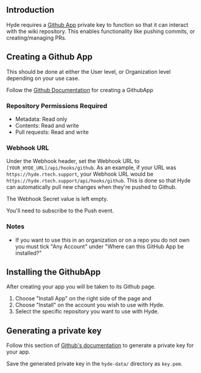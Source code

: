 ## Introduction
Hyde requires a [Github App](https://docs.github.com/en/apps/creating-github-apps/authenticating-with-a-github-app/authenticating-as-a-github-app) private key to function so that it
can interact with the wiki repository. This enables functionality like pushing commits, or creating/managing PRs.

## Creating a Github App
This should be done at either the User level, or Organization level depending on your use case.

Follow the [Github Documentation](https://docs.github.com/en/apps/creating-github-apps/registering-a-github-app/registering-a-github-app) for creating a GithubApp

### Repository Permissions Required
 - Metadata: Read only
 - Contents: Read and write
 - Pull requests: Read and write

### Webhook URL
Under the Webhook header,
set the Webhook URL to `[YOUR_HYDE_URL]/api/hooks/github`.  As an example, if your URL was `https://hyde.rtech.support`, your Webhook URL would be `https://hyde.rtech.support/api/hooks/github`. This is done so that Hyde can automatically pull new changes when they're pushed to Github.

The Webhook Secret value is left empty.

You'll need to subscribe to the Push event.

### Notes
- If you want to use this in an organization or on a repo you do not own you must tick "Any Account" under "Where can this GitHub App be installed?"

## Installing the GithubApp
After creating your app you will be taken to its Github page.
1. Choose "Install App" on the right side of the page and 
2. Choose "Install" on the account you wish to use with Hyde. 
3. Select the specific repository you want to use with Hyde.

## Generating a private key
Follow this section of [Github's documentation](https://docs.github.com/en/apps/creating-github-apps/authenticating-with-a-github-app/managing-private-keys-for-github-apps#generating-private-keys) to generate a private key for your app.

Save the generated private key in the `hyde-data/` directory  as `key.pem`.